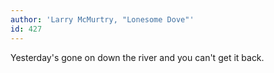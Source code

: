 ```yaml
---
author: 'Larry McMurtry, "Lonesome Dove"'
id: 427
---
```


Yesterday's gone on down the river and you can't get it back.
